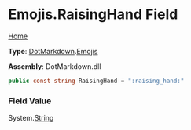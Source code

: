 # Emojis\.RaisingHand Field

[Home](../../../README.md)

**Type**: [DotMarkdown](../../README.md)\.[Emojis](../README.md)

**Assembly**: DotMarkdown\.dll

```csharp
public const string RaisingHand = ":raising_hand:"
```

### Field Value

System\.[String](https://docs.microsoft.com/en-us/dotnet/api/system.string)